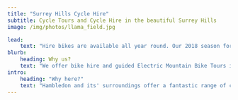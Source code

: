 ```yaml
---
title: "Surrey Hills Cycle Hire"
subtitle: Cycle Tours and Cycle Hire in the beautiful Surrey Hills
image: /img/photos/llama_field.jpg

lead: 
    text: "Hire bikes are available all year round. Our 2018 season for guided tours runs from Saturday 24th March to Sunday 28th October."
blurb:
    heading: Why us?
    text: "We offer bike hire and guided Electric Mountain Bike Tours in the Surrey Hills centred on the beautiful village of Hambledon. We have electric mountain bikes, road bikes, hybrids and traditional mountain bikes, available in a range of sizes. All our bikes are less than a year old and are regularly serviced."
intro:
    heading: "Why here?"
    text: "Hambledon and its' surroundings offer a fantastic range of cycling on quiet country roads and off-road tracks and bridleways, while being only 55 minutes by train from central London and within 20 minutes drive of Guildford and Haslemere."
---
```


